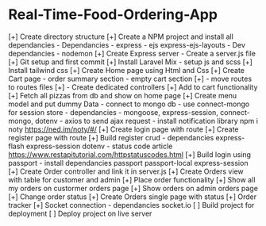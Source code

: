 # Real-Time-Food-Ordering-App

[+] Create directory structure
[+] Create a NPM project and install all dependancies
    - Dependancies
        - express
        - ejs express-ejs-layouts
    - Dev dependancies
        - nodemon
[+] Create Express server - Create a server.js file
[+] Git setup and first commit
[+] Install Laravel Mix
    - setup js and scss
[+] Install tailwind css
[+] Create Home page using Html and Css
[+] Create Cart page
    - order summary section
    - empty cart section
[+] - move routes to routes files
[+] - Create dedicated controllers
[+] Add to cart functionality
    [+] Fetch all pizzas from db and show on home page
    [+] Create menu model and put dummy Data
        - connect to mongo db
        - use connect-mongo for session store
            - dependancies
                - mongoose, express-session, connect-mongo, dotenv
    - axios to send ajax request
    - install notification library npm i noty   https://ned.im/noty/#/
[+] Create login page with route
[+] Create register page with route
[+] Build register crud
    - dependancies express-flash express-session dotenv
    - status code article https://www.restapitutorial.com/httpstatuscodes.html
[+] Build login using passport
    - install dependancies passport passport-local express-session
[+] Create Order controller and link it in server.js
[+] Create Orders view with table for customer and admin
[+] Place order functionality
[+] Show all my orders on custormer orders page
[+] Show orders on admin orders page
[+] Change order status
[+] Create Orders single page with status
[+] Order tracker
    [+] Socket connection
        - dependancies socket.io
[ ] Build project for deployment
[ ] Deploy project on live server
